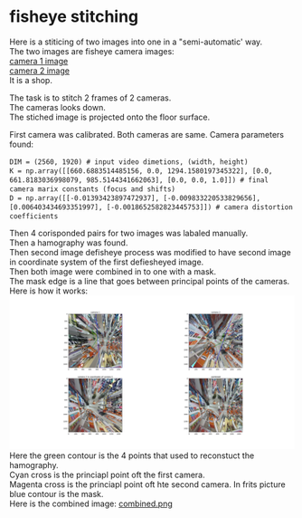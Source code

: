 # fisheye stitching  
Here is a stiticing of two images into one in a "semi-automatic' way.     
The two images are fisheye camera images:  
[camera 1 image](./images/camera_1.jpg)  
[camera 2 image](./images/camera_2.jpg)  
It is a shop.  

The task is to stitch 2 frames of 2 cameras.  
The cameras looks down.  
The stiched image is projected onto the floor surface.
  
First camera was calibrated. Both cameras are same. Camera parameters found:
```text
DIM = (2560, 1920) # input video dimetions, (width, height)
K = np.array([[660.6883514485156, 0.0, 1294.1580197345322], [0.0, 661.8183036998079, 985.5144341662063], [0.0, 0.0, 1.0]]) # final camera marix constants (focus and shifts)
D = np.array([[-0.01393423897472937], [-0.009833220533829656], [0.006403434693351997], [-0.0018652582823445753]]) # camera distortion coefficients
```
Then 4 corisponded pairs for two images was labaled manually.  
Then a hamography was found.  
Then second image defisheye process was modified to have second image in coordinate system of the first defiesheyed image.  
Then both image were combined in to one with a mask.  
The mask edge is a line that goes between principal points of the cameras.  
Here is how it works:  
![figure](./figure.png)  
Here the green contour is the 4 points that used to reconstuct the hamography.  
Cyan cross is the princiapl point oft the first camera.     
Magenta cross is the princiapl point oft hte second camera.
In frits picture blue contour is the mask.  
Here is the combined image: [combined.png](./combined.png)




